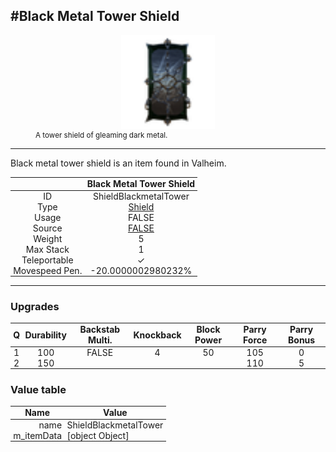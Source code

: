 <meta property="og:title" content="Black Metal Tower Shield - MoreValheim" /><meta property="og:type" content="website" /><meta property="og:image" content="/assets/black_metal_tower_shield.png" /><meta property="og:description" content="Black Metal Tower Shield is an item found in Valheim." /><meta name="theme-color" content="#546D78"><meta name="twitter:card" content="summary_large_image">
#Black Metal Tower Shield
-------------
<style>img {width:20px;}.tb {width:150px;display: block;margin-left: auto;margin-right: auto;}</style>

<style>.md-typeset table:not([class]) th:not([align]) {min-width:unset!important;}</style>
<style>td{padding:0em 0.3em!important;text-align:center!important;border-left:.05rem solid var(--md-default-fg-color--lightest)}</style>

<style>th{padding:0.1em 0.3em!important;text-align:center!important;font-weight:bold}</style>

<style>pre{text-align:right!important}</style>
<style>table tr td:first-child {border-left: 0;};</style>

<figure><img src="/assets/black_metal_tower_shield.png" class="tb" /><figcaption><small>A tower shield of gleaming dark metal.</small></figcaption></figure>

-------------

Black metal tower shield is an item found in Valheim.

|        | Black Metal Tower Shield              |
| ----------- | ------------------------------------ |
| ID |ShieldBlackmetalTower
| Type | [Shield](../../types/shield)
| Usage | FALSE<br>
| Source | [FALSE](../../items/false)
| Weight | 5 |
| Max Stack | 1 |
| Teleportable | ✓
| Movespeed Pen. | -20.0000002980232%


-------------

### Upgrades
| Q | Durability | Backstab Multi. | Knockback | Block Power | Parry Force | Parry Bonus
| - | - | - | - | - | - | - 
1 | 100 | FALSE | 4 | 50 | 105 | 0 | 1 | 
 | 2 | 150 |  |  |  | 110 | 5 |  | 


### Value table
| Name | Value
| - | - |
| <div style="text-align:right">name</div> | <div style="text-align:left">ShieldBlackmetalTower</div> | 
| <div style="text-align:right">m_itemData</div> | <div style="text-align:left">[object Object]</div> | 